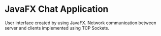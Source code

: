 # JavaFX Chat Application

User interface created by using JavaFX. Network communication between server and clients implemented using TCP Sockets.
